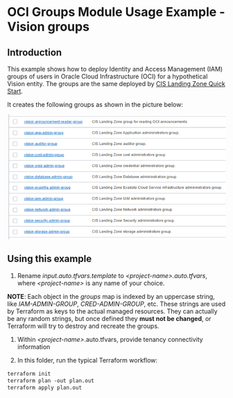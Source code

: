 # OCI Groups Module Usage Example - Vision groups
## Introduction

This example shows how to deploy Identity and Access Management (IAM) groups of users in Oracle Cloud Infrastructure (OCI) for a hypothetical Vision entity. The groups are the same deployed by [CIS Landing Zone Quick Start](https://github.com/oracle-quickstart/oci-cis-landingzone-quickstart).

It creates the following groups as shown in the picture below:

![Groups](./images/groups.PNG)

## Using this example
1. Rename *input.auto.tfvars.template* to *\<project-name\>.auto.tfvars*, where *\<project-name\>* is any name of your choice. 

**NOTE**: Each object in the *groups* map is indexed by an uppercase string, like *IAM-ADMIN-GROUP*, *CRED-ADMIN-GROUP*, etc. These strings are used by Terraform as keys to the actual managed resources. They can actually be any random strings, but once defined they **must not be changed**, or Terraform will try to destroy and recreate the groups.

1. Within *\<project-name\>*.auto.tfvars, provide tenancy connectivity information

2. In this folder, run the typical Terraform workflow:
```
terraform init
terraform plan -out plan.out
terraform apply plan.out
```